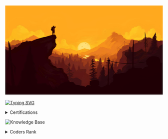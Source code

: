 ![Wallpaper](https://raw.githubusercontent.com/DenverCoder1/minimalistic-wallpaper-collection/main/images/olly-moss-firewatch-yellow.jpg)


[![Typing SVG](https://readme-typing-svg.demolab.com?font=Fira+Code&pause=500&duration=1000&pause=400&color=1DF713&multiline=true&width=435&height=420&lines=Welcome+to+my+GitHub!;%24+whoami;Bernard;%24+groups;dev+devops;%24+uname;Linux;%24+uptime;33+years;%24+date+%2B%25z;-0300;%24+asdf+current;nodejs+22;java+21;go+1.23;python+3.12)](https://git.io/typing-svg)

<details>
  <summary>Certifications</summary>
  
</details>

![Knowledge Base](https://immediate-sprite-700.notion.site/TI-1dd83a82444e4c8db226bc8352fc2026)

<details>
  <summary>Coders Rank</summary>
  <codersrank-widget username="bernardtm" style="--bg-color: #111; --header-bg-color: #222; --badge-bg-color: #333; --badge-text-color: #fff;">
  </codersrank-widget>

  For a more detailed profile, visit: [https://profile.codersrank.io/user/bernardtm](https://profile.codersrank.io/user/bernardtm)
  <img
    src="https://cr-skills-chart-widget.azurewebsites.net/api/api?username=bernardtm&skills=Vue,Java,Go,Dockerfile,HTML,CSS,Python,Shell,Groovy&bg=#202d3b"
  />
</details>



